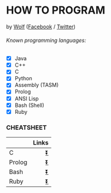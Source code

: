 # HOW TO PROGRAM
 by [Wolf](https://github.com/wolfsyntax/)  \([Facebook](https://web.facebook.com/wolf.syntax "Facebook Profile") / [Twitter](https://twitter.com/wolfsyntax))

###### Known programming languages:

- [x] Java  
- [x] C++
- [x] C
- [x] Python
- [x] Assembly \(TASM)
- [x] Prolog
- [x] ANSI Lisp
- [x] Bash \(Shell)
- [x] Ruby

### CHEATSHEET

|  | Links |
| --- | ---: |
|  C  | [:arrow_double_down:](https://gist.github.com/wolfsyntax/04f5041a43d065345729a8e2d9ad52a5) |
| Prolog | [:arrow_double_down:](https://gist.github.com/wolfsyntax/04f5041a43d065345729a8e2d9ad52a5/raw/dfa10eb8a923af4066463a573b262065bca1966c/cheatSheet-prolog.in "Prolog Cheatsheet") |
| Bash | [:arrow_double_down:](https://gist.github.com/wolfsyntax/04f5041a43d065345729a8e2d9ad52a5/raw/dfa10eb8a923af4066463a573b262065bca1966c/cheatSheet-bash.in "Bash / Shell Cheatsheet") |
| Ruby | [:arrow_double_down:](https://gist.github.com/wolfsyntax/04f5041a43d065345729a8e2d9ad52a5/raw/dfa10eb8a923af4066463a573b262065bca1966c/cheatSheet-ruby.in "Ruby Cheatsheet") |
